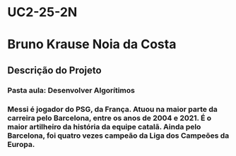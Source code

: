 # UC2-25-2N

<h1>Bruno Krause Noia da Costa</h1>
<h2>Descrição do Projeto</h2>
<h3>Pasta aula: Desenvolver Algorítimos<h3>

<p>Messi é jogador do PSG, da França. Atuou na maior parte da carreira pelo Barcelona, entre os anos de 2004 e 2021. É o maior artilheiro da história da equipe catalã. Ainda pelo Barcelona, foi quatro vezes campeão da Liga dos Campeões da Europa.
</p>